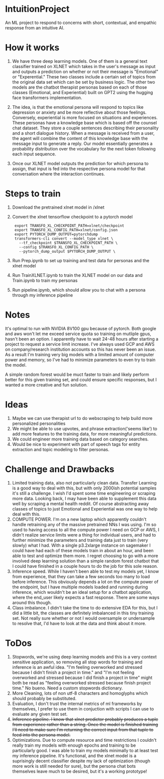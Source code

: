 # IntuitionProject
An ML project to respond to concerns with short, contextual, and empathic response from an intuitive AI.

# How it works
1. We have three deep learning models. One of them is a general text classifier trained on XLNET which takes in the user's message as input and outputs a prediction on whether or not their message is "Emotional" or "Experential." These two classes include a certain set of topics from the original data set which can be set by business logic. The other two models are the chatbot therapist personas based on each of those classes (Emotional, and Experiential) built on GPT2 using the hugging face transformers implementation. 

2. The idea, is that the emotional persona will respond to topics like depression or anxiety and be more reflective about those feelings. Conversely, experiential is more focused on situations and experiences. These personas have a knowledge base which is based off the counsel chat dataset. They store a couple sentences describing their personality and a short dialogue history. When a message is received from a user, the agent will combine the content of this knowledge base with the message input to generate a reply. Our model essentially generates a probability distribution over the vocabulary for the next token following each input sequence. 

3. Once our XLNET model outputs the prediction for which persona to assign, that input is fed into the respective persona model for that conversation where the interaction continues.

# Steps to train
1. Download the pretrained xlnet model in /xlnet
2. Convert the xlnet tensorflow checkpoint to a pytorch model 

        export TRANSFO_XL_CHECKPOINT_PATH=xlnet/checkpoint
        export TRANSFO_XL_CONFIG_PATH=xlnet/config.json
        export PYTORCH_DUMP_OUTPUT=pytorchdump
        transformers-cli convert --model_type xlnet \
          --tf_checkpoint $TRANSFO_XL_CHECKPOINT_PATH \
          --config $TRANSFO_XL_CONFIG_PATH \
          --pytorch_dump_output $PYTORCH_DUMP_OUTPUT \

3. Run Prep.ipynb to set up training and test data for personas and the xlnet model
4. Run TrainXLNET.ipynb to train the XLNET model on our data and Train.ipynb to train my personas
5. Run pipeline.ipynb, which should allow you to chat with a persona through my inference pipeline

# Notes
It's optimal to run with NVIDIA 8V100 gpu because of pytorch.
Both google and aws won't let me exceed service quota so training on mutliple gpus, hasn't been an option. I apparently have to wait 24-48 hours after starting a project to request a service limit increase. I've always used GCP and AWS on company/research institution accounts so this has never been an issue. As a result I'm training very big models with a limited amount of computer power and memory, so I've had to minimize parameters to even try to train the model.

A simple random forest would be muct faster to train and likely perform better for this given training set, and could ensure specific responses, but I wanted a more creative and fun solution.

# Ideas 
1. Maybe we can use therapist url to do webscraping to help build more personalized personalities
2. We might be able to use upvotes, and phrase extraction('seems like') to add more features to the training data, for more meaningful predictions. 
3. We could engineer more training data based on category searches.
4. Would be nice to experiment with part of speech tags for entity extraction and topic modeling to filter personas.

# Challenge and Drawbacks
1. Limited training data, also not particularly clean data. Transfer Learning is a good way to deal with this, but with only 2000ish potential samples it's still a challenge. I wish I'd spent some time engineering or scraping more data. Looking back, I may have been able to supplement this data well by scraping a mental health reddit. Of course abstracting away classes of topics to just Emotional and Experiential was one way to help deal with this. 
2. COMPUTE POWER. I'm on a new laptop which apparently couldn't handle retraining any of the massive pretrained NNs I was using. I'm so used to having access to all the compute power I need on GCP or AWS, I didn't realize service limits were a thing for individual users, and had to further minimize the parameters and training data just to train (very slowly) what I had. With a single p3.2xlarge instance on sagemaker I could have had each of these models train in about an hour, and been able to test and optimize them more. I regret choosing to go with a more involved deep learning solution than a simple random forest chatbot that I could have finished in a couple hours to do the job for this sole reason.
3. Inference speed. While I haven't been able to test my models yet, I know from experience, that they can take a few seconds too many to load before inference. This obviously depends a lot on the compute power of the endpoint, but I have multiple models loaded and running during inference, which wouldn't be an ideal setup for a chatbot application, where the end_user likely expects a fast response. There are some ways around this though.
4. Class imbalance. I didn't take the time to do extensive EDA for this, but I did a little bit, the classes are definitely imbalanced in this tiny training set. Not really sure whether or not I would oversample or undersample to resolve that, I'd have to look at the data and think about it more.

# ToDos
1. Stopwords, we're using deep learning models and this is a very context sensitive application, so removing all stop words for training and inference is an awful idea. "I'm feeling overworked and stressed because I didn't finish a project in time." and "I'm not feeling overworked and stressed because I did finish a project in time" might both be read as "feeling overworked stressed because finish project time." No bueno. Need a custom stopwords dictionary.
2. More Cleaning, lots of non utf-8 characters and homoglyphs which should probably be substituted.
3. Evaluation, I don't trust the internal metrics of ml frameworks by themselves, I prefer to use them in conjuction with scripts I can use to evaluate any given test set. 
4. ~~Inference pipeline. I know that xlnet predictor probably produces a tuple from experience rather than a string. Once the model is finished training I'll need to make sure I'm returning the correct input from that tuple to feed into the persona model.~~ 
5. Optimizations. Due to compute resource and time restrictions I couldn't really train my models with enough epochs and training to be particularly good. I was able to train my models minimally to at least test my inference pipeline. It's functional, and the xlnet model is a suprisingly decent classifier despite my lack of optimization (though more work is still needed for sure), but the persona chat bots themselves leave much to be desired, but it's a working prototype!
